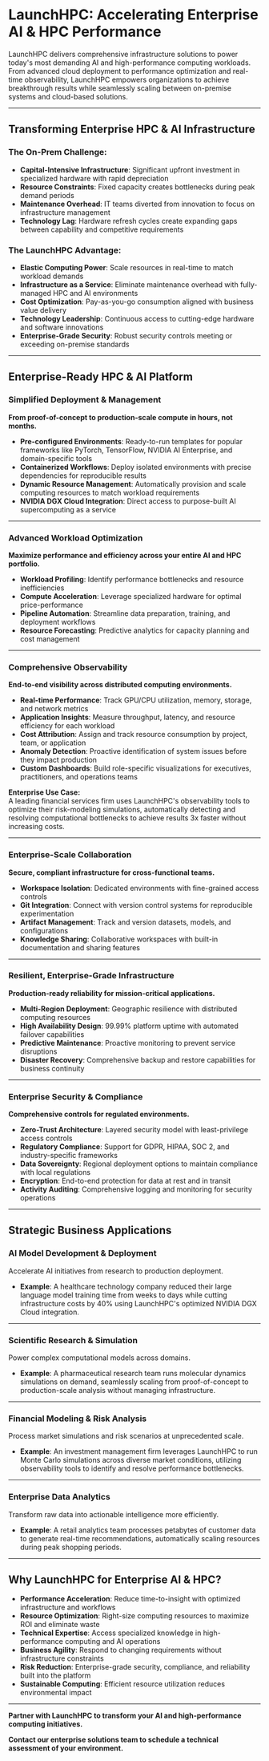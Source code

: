 # **LaunchHPC: Accelerating Enterprise AI & HPC Performance**

LaunchHPC delivers comprehensive infrastructure solutions to power today's most demanding AI and high-performance computing workloads. From advanced cloud deployment to performance optimization and real-time observability, LaunchHPC empowers organizations to achieve breakthrough results while seamlessly scaling between on-premise systems and cloud-based solutions.

---

## **Transforming Enterprise HPC & AI Infrastructure**

### **The On-Prem Challenge:**

- **Capital-Intensive Infrastructure**: Significant upfront investment in specialized hardware with rapid depreciation
- **Resource Constraints**: Fixed capacity creates bottlenecks during peak demand periods
- **Maintenance Overhead**: IT teams diverted from innovation to focus on infrastructure management
- **Technology Lag**: Hardware refresh cycles create expanding gaps between capability and competitive requirements

### **The LaunchHPC Advantage:**

- **Elastic Computing Power**: Scale resources in real-time to match workload demands
- **Infrastructure as a Service**: Eliminate maintenance overhead with fully-managed HPC and AI environments
- **Cost Optimization**: Pay-as-you-go consumption aligned with business value delivery
- **Technology Leadership**: Continuous access to cutting-edge hardware and software innovations
- **Enterprise-Grade Security**: Robust security controls meeting or exceeding on-premise standards

---

## **Enterprise-Ready HPC & AI Platform**

### **Simplified Deployment & Management**

**From proof-of-concept to production-scale compute in hours, not months.**

- **Pre-configured Environments**: Ready-to-run templates for popular frameworks like PyTorch, TensorFlow, NVIDIA AI Enterprise, and domain-specific tools
- **Containerized Workflows**: Deploy isolated environments with precise dependencies for reproducible results
- **Dynamic Resource Management**: Automatically provision and scale computing resources to match workload requirements
- **NVIDIA DGX Cloud Integration**: Direct access to purpose-built AI supercomputing as a service

---

### **Advanced Workload Optimization**

**Maximize performance and efficiency across your entire AI and HPC portfolio.**

- **Workload Profiling**: Identify performance bottlenecks and resource inefficiencies
- **Compute Acceleration**: Leverage specialized hardware for optimal price-performance
- **Pipeline Automation**: Streamline data preparation, training, and deployment workflows
- **Resource Forecasting**: Predictive analytics for capacity planning and cost management

---

### **Comprehensive Observability**

**End-to-end visibility across distributed computing environments.**

- **Real-time Performance**: Track GPU/CPU utilization, memory, storage, and network metrics
- **Application Insights**: Measure throughput, latency, and resource efficiency for each workload
- **Cost Attribution**: Assign and track resource consumption by project, team, or application
- **Anomaly Detection**: Proactive identification of system issues before they impact production
- **Custom Dashboards**: Build role-specific visualizations for executives, practitioners, and operations teams

**Enterprise Use Case:**  
A leading financial services firm uses LaunchHPC's observability tools to optimize their risk-modeling simulations, automatically detecting and resolving computational bottlenecks to achieve results 3x faster without increasing costs.

---

### **Enterprise-Scale Collaboration**

**Secure, compliant infrastructure for cross-functional teams.**

- **Workspace Isolation**: Dedicated environments with fine-grained access controls
- **Git Integration**: Connect with version control systems for reproducible experimentation
- **Artifact Management**: Track and version datasets, models, and configurations
- **Knowledge Sharing**: Collaborative workspaces with built-in documentation and sharing features

---

### **Resilient, Enterprise-Grade Infrastructure**

**Production-ready reliability for mission-critical applications.**

- **Multi-Region Deployment**: Geographic resilience with distributed computing resources
- **High Availability Design**: 99.99% platform uptime with automated failover capabilities
- **Predictive Maintenance**: Proactive monitoring to prevent service disruptions
- **Disaster Recovery**: Comprehensive backup and restore capabilities for business continuity

---

### **Enterprise Security & Compliance**

**Comprehensive controls for regulated environments.**

- **Zero-Trust Architecture**: Layered security model with least-privilege access controls
- **Regulatory Compliance**: Support for GDPR, HIPAA, SOC 2, and industry-specific frameworks
- **Data Sovereignty**: Regional deployment options to maintain compliance with local regulations
- **Encryption**: End-to-end protection for data at rest and in transit
- **Activity Auditing**: Comprehensive logging and monitoring for security operations

---

## **Strategic Business Applications**

### **AI Model Development & Deployment**

Accelerate AI initiatives from research to production deployment.

- **Example**: A healthcare technology company reduced their large language model training time from weeks to days while cutting infrastructure costs by 40% using LaunchHPC's optimized NVIDIA DGX Cloud integration.

---

### **Scientific Research & Simulation**

Power complex computational models across domains.

- **Example**: A pharmaceutical research team runs molecular dynamics simulations on demand, seamlessly scaling from proof-of-concept to production-scale analysis without managing infrastructure.

---

### **Financial Modeling & Risk Analysis**

Process market simulations and risk scenarios at unprecedented scale.

- **Example**: An investment management firm leverages LaunchHPC to run Monte Carlo simulations across diverse market conditions, utilizing observability tools to identify and resolve performance bottlenecks.

---

### **Enterprise Data Analytics**

Transform raw data into actionable intelligence more efficiently.

- **Example**: A retail analytics team processes petabytes of customer data to generate real-time recommendations, automatically scaling resources during peak shopping periods.

---

## **Why LaunchHPC for Enterprise AI & HPC?**

- **Performance Acceleration**: Reduce time-to-insight with optimized infrastructure and workflows
- **Resource Optimization**: Right-size computing resources to maximize ROI and eliminate waste
- **Technical Expertise**: Access specialized knowledge in high-performance computing and AI operations
- **Business Agility**: Respond to changing requirements without infrastructure constraints
- **Risk Reduction**: Enterprise-grade security, compliance, and reliability built into the platform
- **Sustainable Computing**: Efficient resource utilization reduces environmental impact

---

**Partner with LaunchHPC to transform your AI and high-performance computing initiatives.**

**Contact our enterprise solutions team to schedule a technical assessment of your environment.**
